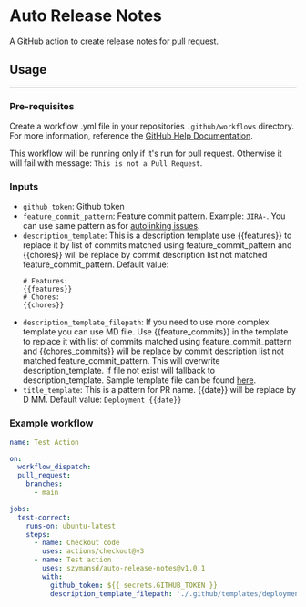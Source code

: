 # Auto Release Notes
A GitHub action to create release notes for pull request.

## Usage

---------
### Pre-requisites
Create a workflow .yml file in your repositories `.github/workflows` directory. For more information, reference the [GitHub Help Documentation](https://docs.github.com/en/actions/using-workflows#creating-a-workflow-file).

This workflow will be running only if it's run for pull request. Otherwise it will fail with message: `This is not a Pull Request`.

### Inputs
- `github_token`: Github token
- `feature_commit_pattern`: Feature commit pattern. Example: `JIRA-`. You can use same pattern as for [autolinking issues](https://docs.github.com/en/get-started/writing-on-github/working-with-advanced-formatting/autolinked-references-and-urls#issues-and-pull-requests).
- `description_template`: This is a description template use {{features}} to replace it by list of commits matched using feature_commit_pattern and {{chores}} will be replace by commit description list not matched feature_commit_pattern. Default value:
    ```
  # Features:
  {{features}}
  # Chores:
  {{chores}}
  ```
- `description_template_filepath`: If you need to use more complex template you can use MD file. Use {{feature_commits}} in the template to replace it with list of commits matched using feature_commit_pattern and {{chores_commits}} will be replace by commit description list not matched feature_commit_pattern. This will overwrite description_template. If file not exist will fallback to description_template. Sample template file can be found [here](https://github.com/szymansd/auto-release-notes/blob/main/.github/templates/deployment.md).
- `title_template`: This is a pattern for PR name. {{date}} will be replace by D MM. Default value: `Deployment {{date}}`

### Example workflow

```yaml
name: Test Action

on:
  workflow_dispatch:
  pull_request:
    branches:
      - main

jobs:
  test-correct:
    runs-on: ubuntu-latest
    steps:
      - name: Checkout code
        uses: actions/checkout@v3
      - name: Test action
        uses: szymansd/auto-release-notes@v1.0.1
        with:
          github_token: ${{ secrets.GITHUB_TOKEN }}
          description_template_filepath: './.github/templates/deployment.md'

```

